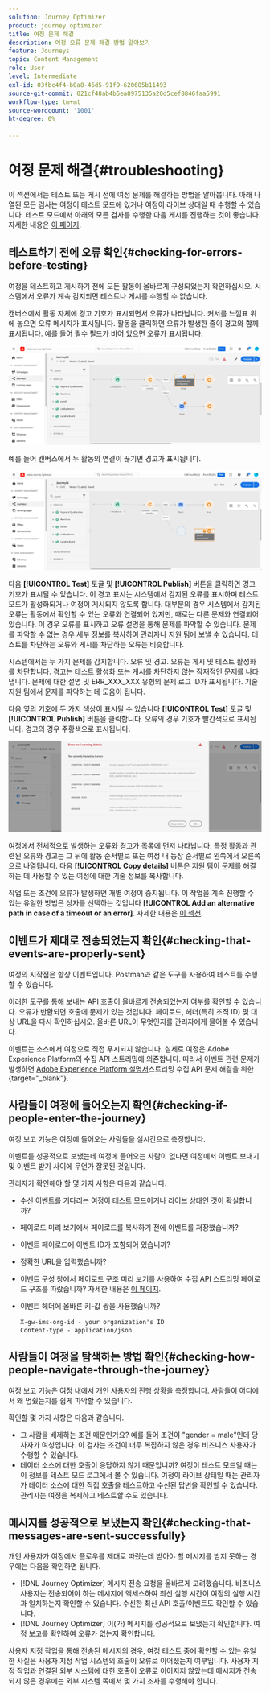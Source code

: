 ```yaml
---
solution: Journey Optimizer
product: journey optimizer
title: 여정 문제 해결
description: 여정 오류 문제 해결 방법 알아보기
feature: Journeys
topic: Content Management
role: User
level: Intermediate
exl-id: 03fbc4f4-b0a8-46d5-91f9-620685b11493
source-git-commit: 021cf48ab4b5ea8975135a20d5cef8846faa5991
workflow-type: tm+mt
source-wordcount: '1001'
ht-degree: 0%

---
```


# 여정 문제 해결{#troubleshooting}

이 섹션에서는 테스트 또는 게시 전에 여정 문제를 해결하는 방법을 알아봅니다. 아래 나열된 모든 검사는 여정이 테스트 모드에 있거나 여정이 라이브 상태일 때 수행할 수 있습니다. 테스트 모드에서 아래의 모든 검사를 수행한 다음 게시를 진행하는 것이 좋습니다. 자세한 내용은 [이 페이지](../building-journeys/testing-the-journey.md).

## 테스트하기 전에 오류 확인{#checking-for-errors-before-testing}

여정을 테스트하고 게시하기 전에 모든 활동이 올바르게 구성되었는지 확인하십시오. 시스템에서 오류가 계속 감지되면 테스트나 게시를 수행할 수 없습니다.

캔버스에서 활동 자체에 경고 기호가 표시되면서 오류가 나타납니다. 커서를 느낌표 위에 놓으면 오류 메시지가 표시됩니다. 활동을 클릭하면 오류가 발생한 줄이 경고와 함께 표시됩니다. 예를 들어 필수 필드가 비어 있으면 오류가 표시됩니다.

![](assets/journey63.png)

예를 들어 캔버스에서 두 활동의 연결이 끊기면 경고가 표시됩니다.

![](assets/canvas-disconnected.png)

다음 **[!UICONTROL Test]** 토글 및 **[!UICONTROL Publish]** 버튼을 클릭하면 경고 기호가 표시될 수 있습니다. 이 경고 표시는 시스템에서 감지된 오류를 표시하며 테스트 모드가 활성화되거나 여정이 게시되지 않도록 합니다. 대부분의 경우 시스템에서 감지된 오류는 활동에서 확인할 수 있는 오류와 연결되어 있지만, 때로는 다른 문제와 연결되어 있습니다. 이 경우 오류를 표시하고 오류 설명을 통해 문제를 파악할 수 있습니다. 문제를 파악할 수 없는 경우 세부 정보를 복사하여 관리자나 지원 팀에 보낼 수 있습니다. 테스트를 차단하는 오류와 게시를 차단하는 오류는 비슷합니다.

시스템에서는 두 가지 문제를 감지합니다. 오류 및 경고. 오류는 게시 및 테스트 활성화를 차단합니다. 경고는 테스트 활성화 또는 게시를 차단하지 않는 잠재적인 문제를 나타냅니다. 문제에 대한 설명 및 ERR_XXX_XXX 유형의 문제 로그 ID가 표시됩니다. 기술 지원 팀에서 문제를 파악하는 데 도움이 됩니다.

다음 옆의 기호에 두 가지 색상이 표시될 수 있습니다 **[!UICONTROL Test]** 토글 및 **[!UICONTROL Publish]** 버튼을 클릭합니다. 오류의 경우 기호가 빨간색으로 표시됩니다. 경고의 경우 주황색으로 표시됩니다.

![](assets/journey75.png)

여정에서 전체적으로 발생하는 오류와 경고가 목록에 먼저 나타납니다. 특정 활동과 관련된 오류와 경고는 그 뒤에 활동 순서별로 또는 여정 내 등장 순서별로 왼쪽에서 오른쪽으로 나열됩니다. 다음 **[!UICONTROL Copy details]** 버튼은 지원 팀이 문제를 해결하는 데 사용할 수 있는 여정에 대한 기술 정보를 복사합니다.

작업 또는 조건에 오류가 발생하면 개별 여정이 중지됩니다. 이 작업을 계속 진행할 수 있는 유일한 방법은 상자를 선택하는 것입니다 **[!UICONTROL Add an alternative path in case of a timeout or an error]**. 자세한 내용은 [이 섹션](../building-journeys/using-the-journey-designer.md#paths).

## 이벤트가 제대로 전송되었는지 확인{#checking-that-events-are-properly-sent}

여정의 시작점은 항상 이벤트입니다. Postman과 같은 도구를 사용하여 테스트를 수행할 수 있습니다.

이러한 도구를 통해 보내는 API 호출이 올바르게 전송되었는지 여부를 확인할 수 있습니다. 오류가 반환되면 호출에 문제가 있는 것입니다. 페이로드, 헤더(특히 조직 ID) 및 대상 URL을 다시 확인하십시오. 올바른 URL이 무엇인지를 관리자에게 물어볼 수 있습니다.

이벤트는 소스에서 여정으로 직접 푸시되지 않습니다. 실제로 여정은 Adobe Experience Platform의 수집 API 스트리밍에 의존합니다. 따라서 이벤트 관련 문제가 발생하면 [Adobe Experience Platform 설명서](https://experienceleague.adobe.com/docs/experience-platform/ingestion/streaming/troubleshooting.html)스트리밍 수집 API 문제 해결을 위한 {target=&quot;_blank&quot;}.

## 사람들이 여정에 들어오는지 확인{#checking-if-people-enter-the-journey}

여정 보고 기능은 여정에 들어오는 사람들을 실시간으로 측정합니다.

이벤트를 성공적으로 보냈는데 여정에 들어오는 사람이 없다면 여정에서 이벤트 보내기 및 이벤트 받기 사이에 무언가 잘못된 것입니다.

관리자가 확인해야 할 몇 가지 사항은 다음과 같습니다.

* 수신 이벤트를 기다리는 여정이 테스트 모드이거나 라이브 상태인 것이 확실합니까?
* 페이로드 미리 보기에서 페이로드를 복사하기 전에 이벤트를 저장했습니까?
* 이벤트 페이로드에 이벤트 ID가 포함되어 있습니까?
* 정확한 URL을 입력했습니까?
* 이벤트 구성 창에서 페이로드 구조 미리 보기를 사용하여 수집 API 스트리밍 페이로드 구조를 따랐습니까? 자세한 내용은 [이 페이지](../event/about-creating.md#preview-the-payload).
* 이벤트 헤더에 올바른 키-값 쌍을 사용했습니까?

   ```
   X-gw-ims-org-id - your organization's ID
   Content-type - application/json
   ```

## 사람들이 여정을 탐색하는 방법 확인{#checking-how-people-navigate-through-the-journey}

여정 보고 기능은 여정 내에서 개인 사용자의 진행 상황을 측정합니다. 사람들이 어디에서 왜 멈췄는지를 쉽게 파악할 수 있습니다.

확인할 몇 가지 사항은 다음과 같습니다.

* 그 사람을 배제하는 조건 때문인가요? 예를 들어 조건이 &quot;gender = male&quot;인데 당사자가 여성입니다. 이 검사는 조건이 너무 복잡하지 않은 경우 비즈니스 사용자가 수행할 수 있습니다.
* 데이터 소스에 대한 호출이 응답하지 않기 때문입니까? 여정이 테스트 모드일 때는 이 정보를 테스트 모드 로그에서 볼 수 있습니다. 여정이 라이브 상태일 때는 관리자가 데이터 소스에 대한 직접 호출을 테스트하고 수신된 답변을 확인할 수 있습니다. 관리자는 여정을 복제하고 테스트할 수도 있습니다.

## 메시지를 성공적으로 보냈는지 확인{#checking-that-messages-are-sent-successfully}

개인 사용자가 여정에서 플로우를 제대로 따랐는데 받아야 할 메시지를 받지 못하는 경우에는 다음을 확인하면 됩니다.

* [!DNL Journey Optimizer] 메시지 전송 요청을 올바르게 고려했습니다. 비즈니스 사용자는 전송되어야 하는 메시지에 액세스하여 최신 실행 시간이 여정의 실행 시간과 일치하는지 확인할 수 있습니다. 수신한 최신 API 호출/이벤트도 확인할 수 있습니다.
* [!DNL Journey Optimizer] 이(가) 메시지를 성공적으로 보냈는지 확인합니다. 여정 보고를 확인하여 오류가 없는지 확인합니다.

사용자 지정 작업을 통해 전송된 메시지의 경우, 여정 테스트 중에 확인할 수 있는 유일한 사실은 사용자 지정 작업 시스템의 호출이 오류로 이어졌는지 여부입니다. 사용자 지정 작업과 연결된 외부 시스템에 대한 호출이 오류로 이어지지 않았는데 메시지가 전송되지 않은 경우에는 외부 시스템 쪽에서 몇 가지 조사를 수행해야 합니다.
